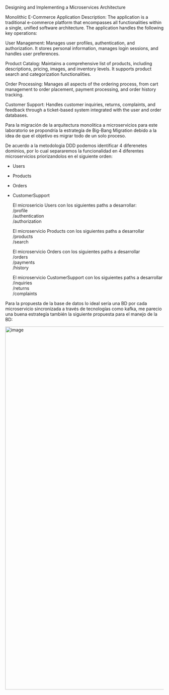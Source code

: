 Designing and Implementing a Microservices Architecture

Monolithic E-Commerce Application Description:
The application is a traditional e-commerce platform that encompasses all functionalities within a single, unified software architecture. The application handles the following key operations:

  User Management: Manages user profiles, authentication, and authorization. It stores personal information, manages login sessions, and handles user preferences.
  
  Product Catalog: Maintains a comprehensive list of products, including descriptions, pricing, images, and inventory levels. It supports product search and categorization 
  functionalities.
  
  Order Processing: Manages all aspects of the ordering process, from cart management to order placement, payment processing, and order history tracking.
  
  Customer Support: Handles customer inquiries, returns, complaints, and feedback through a ticket-based system integrated with the user and order databases.

  

Para la migración de la arquitectura monolitica a microservicios para este laboratorio se propondría la estrategía de Big-Bang Migration debido a la idea de que el objetivo es migrar todo de un solo proceso.

De acuerdo a la metodologia DDD podemos identificar 4 diferenetes dominios, por lo cual separaremos la funcionalidad en 4 diferentes microservicios priorizandolos en el siguiente orden: <br/>
  - Users
  - Products
  - Orders
  - CustomerSupport

    El microsericio Users con los siguientes paths a desarrollar:<br/>
        /profile<br/>
        /authentication<br/>
        /authorization<br/>

    El microservicio Products con los siguientes paths a desarrollar<br/>
       /products<br/>
       /search<br/>

    El microservicio Orders con los siguientes paths a desarrollar<br/>
      /orders<br/>
      /payments<br/>
      /history<br/>

    El microservicio CustomerSupport con los siguientes paths a desarrollar<br/>
      /inquiries<br/>
      /returns<br/>
      /complaints<br/>

Para la propuesta de la base de datos lo ideal sería una BD por cada microservicio sincronizada a través de tecnologías como kafka, me parecio una buena estrategía también la siguiente propuesta para el manejo de la BD: <br/>

<img width="1150" alt="image" src="https://github.com/FranciscoEderCabreraParedes/laboratorios-git/assets/140001025/b69d068c-66bc-42dd-b1e3-3b6fcf179c08">





      




